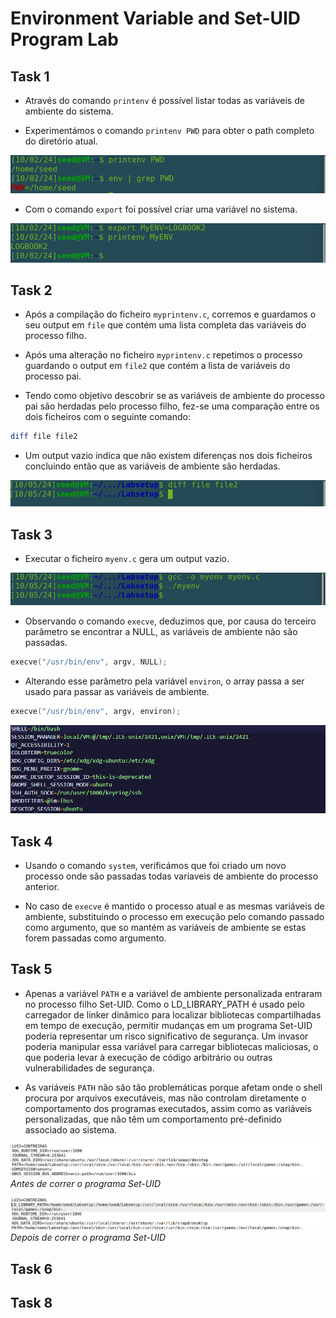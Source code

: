 # Environment Variable and Set-UID Program Lab

## Task 1

- Através do comando `printenv` é possível listar todas as variáveis de ambiente do sistema.

- Experimentámos o comando `printenv PWD` para obter o path completo do diretório atual.

![image](screenshots/LB4_3.png)

- Com o comando `export` foi possível criar uma variável no sistema.

![image](screenshots/LB4_4.png)

## Task 2

- Após a compilação do ficheiro `myprintenv.c`, corremos e guardamos o seu output em `file` que contém uma lista completa das variáveis do processo filho.

- Após uma alteração no ficheiro `myprintenv.c` repetimos o processo guardando o output em `file2` que contém a lista de variáveis do processo pai.

- Tendo como objetivo descobrir se as variáveis de ambiente do processo pai são herdadas pelo processo filho, fez-se uma comparação entre os dois ficheiros com o seguinte comando:

```bash
diff file file2
```

- Um output vazio indica que não existem diferenças nos dois ficheiros concluindo então que as variáveis de ambiente são herdadas.

![image](screenshots/LB4_5.png)

## Task 3

- Executar o ficheiro `myenv.c` gera um output vazio.

![image](screenshots/LB4_6.png)

- Observando o comando `execve`, deduzimos que, por causa do terceiro parâmetro se encontrar a NULL, as variáveis de ambiente não são passadas.

```c
execve("/usr/bin/env", argv, NULL);
``` 

- Alterando esse parâmetro pela variável `environ`, o array passa a ser usado para passar as variáveis de ambiente.

```c
execve("/usr/bin/env", argv, environ);
``` 

![image](screenshots/LB4_7.png)

## Task 4

- Usando o comando `system`, verificámos que foi criado um novo processo onde são passadas todas variaveis de ambiente do processo anterior.

- No caso de `execve` é mantido o processo atual e as mesmas variáveis de ambiente, substituindo o processo em execução pelo comando passado como argumento, que so mantém as variáveis de ambiente se estas forem passadas como argumento.

## Task 5

- Apenas a variável `PATH` e a variável de ambiente personalizada entraram no processo filho Set-UID. Como o LD_LIBRARY_PATH é usado pelo carregador de linker dinâmico para localizar bibliotecas compartilhadas em tempo de execução, permitir mudanças em um programa Set-UID poderia representar um risco significativo de segurança. Um invasor poderia manipular essa variável para carregar bibliotecas maliciosas, o que poderia levar à execução de código arbitrário ou outras vulnerabilidades de segurança. 

- As variáveis `PATH` não são tão problemáticas porque afetam onde o shell procura por arquivos executáveis, mas não controlam diretamente o comportamento dos programas executados, assim como as variáveis personalizadas, que não têm um comportamento pré-definido associado ao sistema.

![image](screenshots/LB4_1.png)
*Antes de correr o programa Set-UID*

![image](screenshots/LB4_2.png)
*Depois de correr o programa Set-UID*


## Task 6

## Task 8


